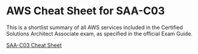 # AWS Cheat Sheet for SAA-C03
This is a shortlist summary of all AWS services included in the Certified Solutions Architect Associate exam, as specified in the official Exam Guide.

[SAA-C03 Cheat Sheet](https://perqa.github.io/aws/cheatsheet/)
